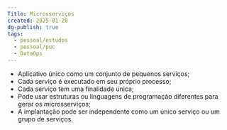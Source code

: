 ```yaml
---
Title: Microsserviços
created: 2025-01-20
dg-publish: true
tags:
  - pessoal/estudos
  - pessoal/puc
  - DataOps
---
```

- Aplicativo único como um conjunto de pequenos serviços;
- Cada serviço é executado em seu próprio processo;
- Cada serviço tem uma finalidade única;
- Pode usar estruturas ou linguagens de programação diferentes para gerar os microsserviços;
- A implantação pode ser independente como um único serviço ou um grupo de serviços.